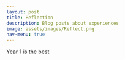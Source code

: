 ```yaml
---
layout: post
title: Reflection
description: Blog posts about experiences
image: assets/images/Reflect.png
nav-menu: true
---
```

Year 1 is the best
